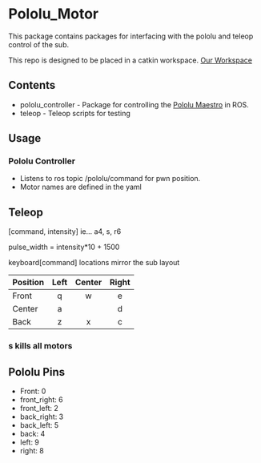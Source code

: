 # Pololu_Motor
This package contains packages for interfacing with the pololu and teleop control of the sub.

This repo is designed to be placed in a catkin workspace. [Our Workspace](https://github.com/CU-Robosub/Final_Build)
## Contents
* pololu_controller - Package for controlling the [Pololu Maestro](https://www.pololu.com/product/1352) in ROS.
* teleop - Teleop scripts for testing
## Usage
### Pololu Controller
* Listens to ros topic /pololu/command for pwn position.
* Motor names are defined in the yaml
## Teleop
[command, intensity] ie... a4, s, r6

pulse_width = intensity*10 + 1500

keyboard[command] locations
mirror the sub layout

| Position | Left | Center | Right |
| -------- |:----:|:------:|:-----:|
| Front    | q | w | e |
| Center   | a |   | d |
| Back     | z | x | c |

### s kills all motors

## Pololu Pins
* Front: 0
* front_right: 6
* front_left: 2
* back_right: 3
* back_left: 5
* back: 4
* left: 9
* right: 8
